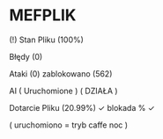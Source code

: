# MEFPLIK



(!) Stan Pliku (100%)

Błędy (0)

Ataki (0) zablokowano (562)

AI ( Uruchomione ) ( DZIAŁA )

Dotarcie Pliku (20.99%) ✓ blokada % ✓

( uruchomiono = tryb caffe noc )